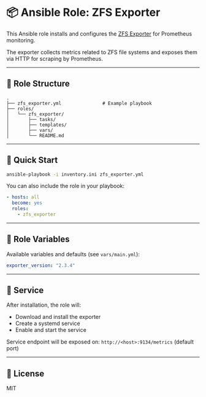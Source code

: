# 📦 Ansible Role: ZFS Exporter

This Ansible role installs and configures the [ZFS Exporter](https://github.com/pdf/zfs_exporter) for Prometheus monitoring.

The exporter collects metrics related to ZFS file systems and exposes them via HTTP for scraping by Prometheus.

---

## 📁 Role Structure

```
.
├── zfs_exporter.yml               # Example playbook
├── roles/
│   └── zfs_exporter/
│       ├── tasks/
│       ├── templates/
│       ├── vars/
│       └── README.md
```

---

## 🚀 Quick Start

```bash
ansible-playbook -i inventory.ini zfs_exporter.yml
```

You can also include the role in your playbook:

```yaml
- hosts: all
  become: yes
  roles:
    - zfs_exporter
```

---

## 🔧 Role Variables

Available variables and defaults (see `vars/main.yml`):

```yaml
exporter_version: "2.3.4"
```

---

## 🔐 Service

After installation, the role will:

- Download and install the exporter
- Create a systemd service
- Enable and start the service

Service endpoint will be exposed on: `http://<host>:9134/metrics` (default port)

---

## 📄 License

MIT